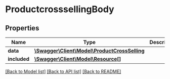 # ProductcrosssellingBody

## Properties
Name | Type | Description | Notes
------------ | ------------- | ------------- | -------------
**data** | [**\Swagger\Client\Model\ProductCrossSelling**](ProductCrossSelling.md) |  | [optional] 
**included** | [**\Swagger\Client\Model\Resource[]**](Resource.md) |  | [optional] 

[[Back to Model list]](../../README.md#documentation-for-models) [[Back to API list]](../../README.md#documentation-for-api-endpoints) [[Back to README]](../../README.md)


